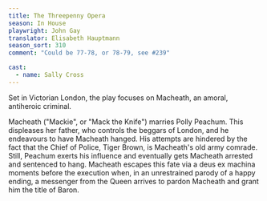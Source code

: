 ```yaml
---
title: The Threepenny Opera
season: In House
playwright: John Gay
translator: Elisabeth Hauptmann
season_sort: 310
comment: "Could be 77-78, or 78-79, see #239"

cast:
  - name: Sally Cross
---
```


Set in Victorian London, the play focuses on Macheath, an amoral, antiheroic criminal.

Macheath ("Mackie", or "Mack the Knife") marries Polly Peachum. This displeases her father, who controls the beggars of London, and he endeavours to have Macheath hanged. His attempts are hindered by the fact that the Chief of Police, Tiger Brown, is Macheath's old army comrade. Still, Peachum exerts his influence and eventually gets Macheath arrested and sentenced to hang. Macheath escapes this fate via a deus ex machina moments before the execution when, in an unrestrained parody of a happy ending, a messenger from the Queen arrives to pardon Macheath and grant him the title of Baron.
